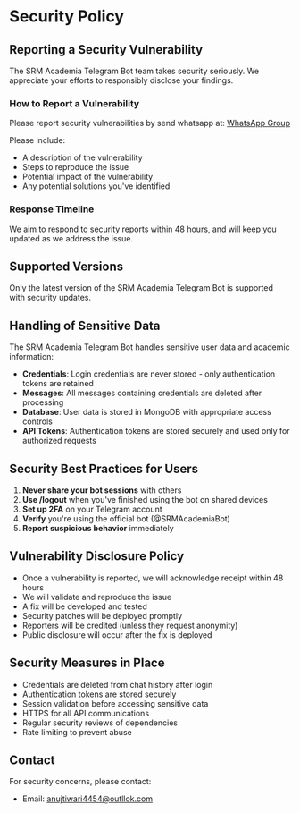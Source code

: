 # Security Policy

## Reporting a Security Vulnerability

The SRM Academia Telegram Bot team takes security seriously. We appreciate your efforts to responsibly disclose your findings.

### How to Report a Vulnerability

Please report security vulnerabilities by send whatsapp at:
[WhatsApp Group](https://chat.whatsapp.com/Jm1WyAiunsxGqrMkw0dVLb)

Please include:
- A description of the vulnerability
- Steps to reproduce the issue
- Potential impact of the vulnerability
- Any potential solutions you've identified

### Response Timeline

We aim to respond to security reports within 48 hours, and will keep you updated as we address the issue.

## Supported Versions

Only the latest version of the SRM Academia Telegram Bot is supported with security updates.

## Handling of Sensitive Data

The SRM Academia Telegram Bot handles sensitive user data and academic information:

- **Credentials**: Login credentials are never stored - only authentication tokens are retained
- **Messages**: All messages containing credentials are deleted after processing
- **Database**: User data is stored in MongoDB with appropriate access controls
- **API Tokens**: Authentication tokens are stored securely and used only for authorized requests

## Security Best Practices for Users

1. **Never share your bot sessions** with others
2. **Use /logout** when you've finished using the bot on shared devices
3. **Set up 2FA** on your Telegram account
4. **Verify** you're using the official bot (@SRMAcademiaBot)
5. **Report suspicious behavior** immediately

## Vulnerability Disclosure Policy

- Once a vulnerability is reported, we will acknowledge receipt within 48 hours
- We will validate and reproduce the issue
- A fix will be developed and tested
- Security patches will be deployed promptly
- Reporters will be credited (unless they request anonymity)
- Public disclosure will occur after the fix is deployed

## Security Measures in Place

- Credentials are deleted from chat history after login
- Authentication tokens are stored securely
- Session validation before accessing sensitive data
- HTTPS for all API communications
- Regular security reviews of dependencies
- Rate limiting to prevent abuse

## Contact

For security concerns, please contact:
- Email: anujtiwari4454@outllok.com
